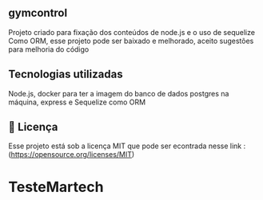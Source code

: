 ## gymcontrol

Projeto criado para fixação dos conteúdos de node.js e o uso de sequelize
Como ORM, esse projeto pode ser baixado e melhorado,
aceito sugestões para melhoria do código

## Tecnologias utilizadas
Node.js, docker para ter a imagem do banco de dados postgres na máquina, express e
Sequelize como ORM


## :memo: Licença

Esse projeto está sob a licença MIT que pode ser econtrada nesse link : (https://opensource.org/licenses/MIT)
# TesteMartech
